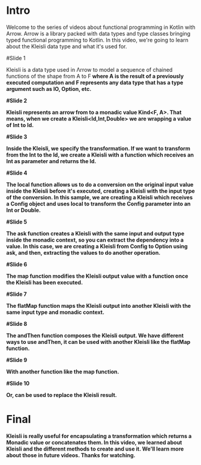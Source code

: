 # Intro

Welcome to the series of videos about functional programming in Kotlin with Arrow. 
Arrow is a library packed with data types and type classes bringing typed functional programming to Kotlin. 
In this video, we're going to learn about the Kleisli data type and what it's used for.

#Slide 1

Kleisli is a data type used in Λrrow to model a sequence of chained functions 
of the shape from A to F<B> where A is the result of a previously executed computation 
and F<B> represents any data type that has a type argument such as IO, Option, etc.

#Slide 2

Kleisli represents an arrow from <D> to a monadic value Kind<F, A>.
That means, when we create a Kleisli<Id,Int,Double>
we are wrapping a value of Int to Id<Double>.

#Slide 3

Inside the Kleisli, we specify the transformation.
If we want to transform from the Int to the Id<Double>, 
we create a Kleisli with a function which receives an Int as parameter and returns the Id<Double>.

#Slide 4

The local function allows us to do a conversion on the original input value 
inside the Kleisli before it's executed, creating a Kleisli with the input type of the conversion.
In this sample, we are creating a Kleisli which receives a Config object and uses local to transform 
the Config parameter into an Int or Double.

#Slide 5

The ask function creates a Kleisli with the same input and output type inside the monadic context, 
so you can extract the dependency into a value. 
In this case, we are creating a Kleisli from Config to Option<Config> using ask, 
and then, extracting the values to do another operation.

#Slide 6

The map function modifies the Kleisli output value with a function
once the Kleisli has been executed.

#Slide 7

The flatMap function maps the Kleisli output into another Kleisli
with the same input type and monadic context.

#Slide 8

The andThen function composes the Kleisli output.
We have different ways to use andThen,
it can be used with another Kleisli like the flatMap function.

#Slide 9

With another function like the map function.

#Slide 10

Or, can be used to replace the Kleisli result.

# Final

Kleisli is really useful for encapsulating a transformation which returns a Monadic value or concatenates them.
In this video, we learned about Kleisli and the different methods to create and use it. 
We'll learn more about those in future videos. Thanks for watching.


